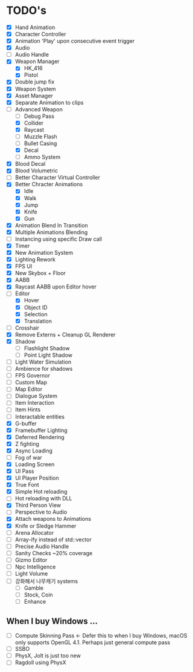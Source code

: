 # TODO's


- [x] Hand Animation  
- [x] Character Controller
- [x] Animation 'Play' upon consecutive event trigger
- [x] Audio  
- [ ] Audio Handle  
- [x] Weapon Manager  
     - [x] HK_416  
     - [x] Pistol  
- [x] Double jump fix  
- [x] Weapon System  
- [x] Asset Manager  
- [x] Separate Animation to clips  
- [ ] Advanced Weapon
     - [ ] Debug Pass
     - [x] Collider
     - [x] Raycast
     - [ ] Muzzle Flash
     - [ ] Bullet Casing
     - [x] Decal
     - [ ] Ammo System
- [x] Blood Decal
- [x] Blood Volumetric
- [ ] Better Character Virtual Controller
- [x] Better Chracter Animations
    - [x] Idle
    - [x] Walk
    - [x] Jump
    - [x] Knife
    - [x] Gun
- [x] Animation Blend In Transition
- [x] Multiple Animations Blending
- [ ] Instancing using specific Draw call
- [x] Timer
- [x] New Animation System
- [x] Lighting Rework
- [x] FPS UI
- [x] New Skybox + Floor
- [x] AABB
- [x] Raycast AABB upon Editor hover
- [ ] Editor
    - [x] Hover
    - [x] Object ID
    - [x] Selection
    - [x] Translation
- [ ] Crosshair
- [x] Remove Externs + Cleanup GL Renderer
- [x] Shadow
    - [ ] Flashlight Shadow 
    - [ ] Point Light Shadow 
- [ ] Light Water Simulation
- [ ] Ambience for shadows
- [ ] FPS Governor
- [ ] Custom Map
- [ ] Map Editor
- [ ] Dialogue System
- [ ] Item Interaction
- [ ] Item Hints
- [ ] Interactable entities
- [x] G-buffer
- [x] Framebuffer Lighting
- [x] Deferred Rendering
- [x] Z fighting  
- [x] Async Loading
- [ ] Fog of war  
- [x] Loading Screen  
- [x] UI Pass  
- [x] UI Player Position
- [x] True Font
- [x] Simple Hot reloading  
- [ ] Hot reloading with DLL
- [x] Third Person View
- [ ] Perspective to Audio
- [x] Attach weapons to Animations
- [x] Knife or Sledge Hammer
- [ ] Arena Allocator
- [ ] Array-ify instead of std::vector  
- [ ] Precise Audio Handle  
- [ ] Sanity Checks ~20% coverage
- [ ] Gizmo Editor
- [ ] Npc Intelligence
- [ ] Light Volume
- [ ] 강화해서  나무캐기 systems
    - [ ] Gamble
    - [ ] Stock, Coin
    - [ ] Enhance

## When I buy Windows ...
- [ ] Compute Skinning Pass <- Defer this to when I buy Windows, macOS only supports OpenGL 4.1. Perhaps just general compute pass
- [ ] SSBO
- [ ] PhysX, Jolt is just too new
- [ ] Ragdoll using PhysX
